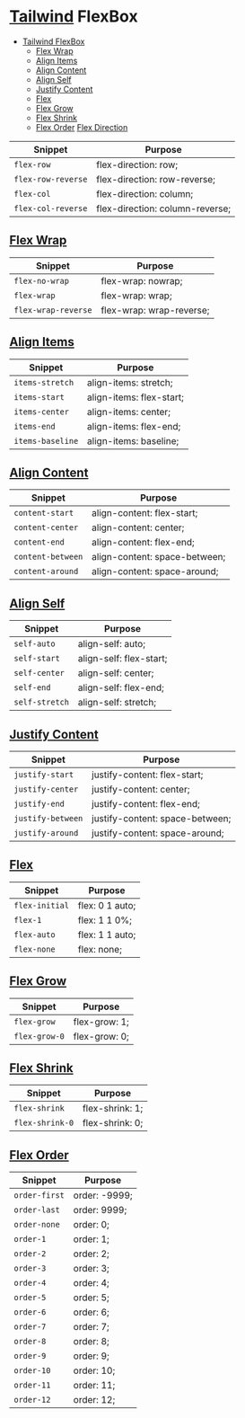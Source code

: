 # [Tailwind](https://tailwindcss.com/) FlexBox

- [Tailwind FlexBox](#tailwind-flexbox)
  - [Flex Wrap](#flex-wrap)
  - [Align Items](#align-items)
  - [Align Content](#align-content)
  - [Align Self](#align-self)
  - [Justify Content](#justify-content)
  - [Flex](#flex)
  - [Flex Grow](#flex-grow)
  - [Flex Shrink](#flex-shrink)
  - [Flex Order](#flex-order)
    [Flex Direction](https://tailwindcss.com/docs/flex-direction)

| Snippet            | Purpose                         |
| ------------------ | ------------------------------- |
| `flex-row`         | flex-direction: row;            |
| `flex-row-reverse` | flex-direction: row-reverse;    |
| `flex-col`         | flex-direction: column;         |
| `flex-col-reverse` | flex-direction: column-reverse; |

## [Flex Wrap](https://tailwindcss.com/docs/flex-wrap)

| Snippet             | Purpose                  |
| ------------------- | ------------------------ |
| `flex-no-wrap`      | flex-wrap: nowrap;       |
| `flex-wrap`         | flex-wrap: wrap;         |
| `flex-wrap-reverse` | flex-wrap: wrap-reverse; |

## [Align Items](https://tailwindcss.com/docs/align-items)

| Snippet          | Purpose                  |
| ---------------- | ------------------------ |
| `items-stretch`  | align-items: stretch;    |
| `items-start`    | align-items: flex-start; |
| `items-center`   | align-items: center;     |
| `items-end`      | align-items: flex-end;   |
| `items-baseline` | align-items: baseline;   |

## [Align Content](https://tailwindcss.com/docs/align-content)

| Snippet           | Purpose                       |
| ----------------- | ----------------------------- |
| `content-start`   | align-content: flex-start;    |
| `content-center`  | align-content: center;        |
| `content-end`     | align-content: flex-end;      |
| `content-between` | align-content: space-between; |
| `content-around`  | align-content: space-around;  |

## [Align Self](https://tailwindcss.com/docs/align-self)

| Snippet        | Purpose                 |
| -------------- | ----------------------- |
| `self-auto`    | align-self: auto;       |
| `self-start`   | align-self: flex-start; |
| `self-center`  | align-self: center;     |
| `self-end`     | align-self: flex-end;   |
| `self-stretch` | align-self: stretch;    |

## [Justify Content](https://tailwindcss.com/docs/justify-content)

| Snippet           | Purpose                         |
| ----------------- | ------------------------------- |
| `justify-start`   | justify-content: flex-start;    |
| `justify-center`  | justify-content: center;        |
| `justify-end`     | justify-content: flex-end;      |
| `justify-between` | justify-content: space-between; |
| `justify-around`  | justify-content: space-around;  |

## [Flex](https://tailwindcss.com/docs/flex)

| Snippet        | Purpose         |
| -------------- | --------------- |
| `flex-initial` | flex: 0 1 auto; |
| `flex-1`       | flex: 1 1 0%;   |
| `flex-auto`    | flex: 1 1 auto; |
| `flex-none`    | flex: none;     |

## [Flex Grow](https://tailwindcss.com/docs/flex-grow)

| Snippet       | Purpose       |
| ------------- | ------------- |
| `flex-grow`   | flex-grow: 1; |
| `flex-grow-0` | flex-grow: 0; |

## [Flex Shrink](https://tailwindcss.com/docs/flex-shrink)

| Snippet         | Purpose         |
| --------------- | --------------- |
| `flex-shrink`   | flex-shrink: 1; |
| `flex-shrink-0` | flex-shrink: 0; |

## [Flex Order](https://tailwindcss.com/docs/order)

| Snippet       | Purpose       |
| ------------- | ------------- |
| `order-first` | order: -9999; |
| `order-last`  | order: 9999;  |
| `order-none`  | order: 0;     |
| `order-1`     | order: 1;     |
| `order-2`     | order: 2;     |
| `order-3`     | order: 3;     |
| `order-4`     | order: 4;     |
| `order-5`     | order: 5;     |
| `order-6`     | order: 6;     |
| `order-7`     | order: 7;     |
| `order-8`     | order: 8;     |
| `order-9`     | order: 9;     |
| `order-10`    | order: 10;    |
| `order-11`    | order: 11;    |
| `order-12`    | order: 12;    |
